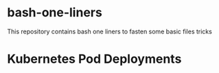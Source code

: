 # bash-one-liners
This repository contains bash one liners to fasten some basic files tricks


Kubernetes Pod Deployments
==============================

